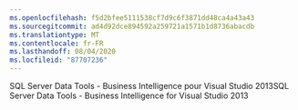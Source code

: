 ```yaml
---
ms.openlocfilehash: f5d2bfee5111538cf7d9c6f3871dd48ca4a43a43
ms.sourcegitcommit: ad4d92dce894592a259721a1571b1d8736abacdb
ms.translationtype: MT
ms.contentlocale: fr-FR
ms.lasthandoff: 08/04/2020
ms.locfileid: "87707236"
---
```

<span data-ttu-id="2dde1-101">SQL Server Data Tools \- Business Intelligence pour Visual Studio 2013</span><span class="sxs-lookup"><span data-stu-id="2dde1-101">SQL Server Data Tools \- Business Intelligence for Visual Studio 2013</span></span>
